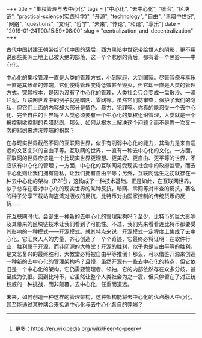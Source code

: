 +++
title = "集权管理与去中心化"
tags = ["中心化", "去中心化", "统治", "区块链", "practical-science(实践科学)", "开源", "technology", "自由", "黑暗中世纪", "网络", "questions", "文明", "哲学", "未来", "悖论", "和谐", "享乐"]
date = "2019-01-24T00:15:59+08:00"
slug = "centralization-and-decentralization"
+++

古代中国封建王朝带给近代中国的落后，西方黑暗中世纪带给世人的阴影，更不用说那些美洲土地上已被灭绝的部落，这一个个悲剧的背后，都有着一个黑影——中心化。

中心化的集权管理一直是人类的管理方式，小到家庭，大到国家。尽管官僚与享乐一直是其致命的弊端，它们使得管理变得低效甚至毁灭，但它却一直是人类的管理方式。究其根本，是因为没有了中心化的管理，人类社会只会变成一盘散沙、一潭烂泥，互联网世界中的例子就是暗网、零网等。虽然它们防审查，保护了我们的隐私，但它们上面的内容却大部分是情色、暴力、犯罪等。你真的能忍受一个去中心化、完全自由的世界吗？人类必须要有一个中心化的集权组织管理，人类就是一个被控制欲控制的希腊悲剧。那么，如何从根本上解决这个问题？而不是靠一次又一次的悲剧来清洗弊端的积累？

在与现实世界截然不同的互联网世界，似乎有削弱中心化的能力，其动力是来自遥远的文艺复兴的自由平等。互联网的世界，一直有一种去中心化的文化。一方面，互联网的世界应该是一个比现实世界更理想、更美好、更自由、更平等的世界，不应该有中心化的管理；一方面，中心化的互联网易受现实社会中的政府监管，而去中心化则让我们拥有隐私，让我们拥有自由平等；另外，互联网诞生之初就存在一种去中心化的架构（P2P[^1]），这构成了一种技术基础。正是如此，在互联网世界，似乎总存在着对中心化的现实世界的某种反抗，暗网、零网等对审查的反抗，著名的种子分享下载站海盗湾对版权的反抗，比特币对由国家控制的传统货币的反抗……

在互联网时代，会诞生一种新的去中心化的管理架构吗？至少，比特币的巨大影响及其带来的区块链技术让我们看到了可能性。不过，我们先来看看连比特币都要受其影响的一种模式——开源模式。就其特点来说，开源模式一定程度上集成了去中心化，它汇聚人人的力量，齐心创造了一个个奇迹，它最终必将证明：在软件行业，胜利属于开源，而非闭源的大教堂！开源的胜利，似乎也是自由平等的胜利，是文艺复兴的最终胜利，大教堂必将被自由平等推倒！那么，可以借鉴开源来创造一种新的去中心化的管理架构吗？且慢，虽然开源有一些去中心化的特点，但它依旧是一个中心化的架构，它仍需要管理者、领袖，它的内部依然存在众多分歧，甚至成为仇恨。回到比特币，它虽然让整个人类社会为之一震，但只停留在了对正统权威的一种挑战，而非颠覆。去中心化，任重而道远。

未来，如何创造一种这样的管理架构，这种架构能将去中心化的优点融入中心化，甚至能通过某种耦合来抵消中心化与去中心化各自的弊端？

---

[^1]: 更多：https://en.wikipedia.org/wiki/Peer-to-peer
